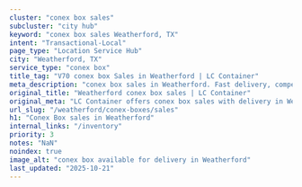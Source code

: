 ```yaml
---
cluster: "conex box sales"
subcluster: "city hub"
keyword: "conex box sales Weatherford, TX"
intent: "Transactional-Local"
page_type: "Location Service Hub"
city: "Weatherford, TX"
service_type: "conex box"
title_tag: "V70 conex box Sales in Weatherford | LC Container"
meta_description: "conex box sales in Weatherford. Fast delivery, competitive pricing. Serving conex boxes area. Quote ID: 4MB. Call (214) 524-4168 for your free quote today."
original_title: "Weatherford conex box sales | LC Container"
original_meta: "LC Container offers conex box sales with delivery in Weatherford, TX. Local. Fast quotes. Since 2003."
url_slug: "/weatherford/conex-boxes/sales"
h1: "Conex Box sales in Weatherford"
internal_links: "/inventory"
priority: 3
notes: "NaN"
noindex: true
image_alt: "conex box available for delivery in Weatherford"
last_updated: "2025-10-21"
---
```


<!-- TODO: Add unique city/inventory copy, images, and internal links here. -->

